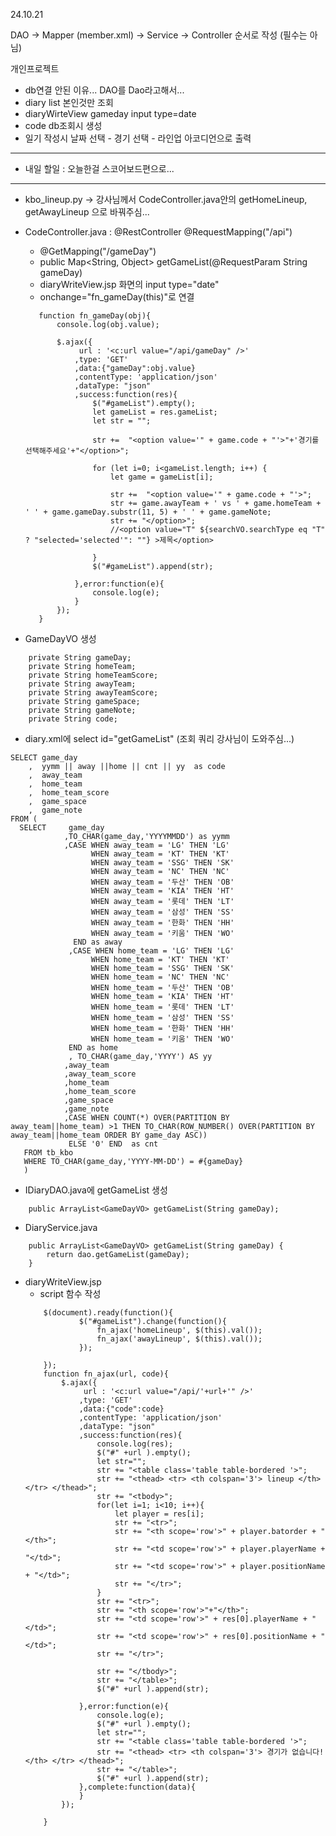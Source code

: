 24.10.21

DAO -> Mapper (member.xml) -> Service -> Controller 순서로 작성 (필수는 아님)

개인프로젝트
- db연결 안된 이유... DAO를 Dao라고해서...
- diary list 본인것만 조회
- diaryWirteView gameday input type=date
- code db조회시 생성
- 일기 작성시 날짜 선택 - 경기 선택 - 라인업 아코디언으로 출력
<hr>

- 내일 할일 : 오늘한걸 스코어보드편으로...
<hr>

- kbo_lineup.py -> 강사님께서 CodeController.java안의 getHomeLineup, getAwayLineup 으로 바꿔주심...
- CodeController.java : @RestController  @RequestMapping("/api")
	- @GetMapping("/gameDay") 
	- public Map<String, Object> getGameList(@RequestParam String gameDay)
	- diaryWriteView.jsp 화면의 input type="date" 
	- onchange="fn_gameDay(this)"로 연결
	 ```
		function fn_gameDay(obj){
			console.log(obj.value);
			
			$.ajax({
				 url : '<c:url value="/api/gameDay" />'
				,type: 'GET'
				,data:{"gameDay":obj.value}
				,contentType: 'application/json'
				,dataType: "json"
				,success:function(res){
					$("#gameList").empty();
					let gameList = res.gameList;
					let str = "";
					
					str +=  "<option value='" + game.code + "'>"+'경기를 선택해주세요'+"</option>";
					
					for (let i=0; i<gameList.length; i++) {
						let game = gameList[i];
						
						str +=  "<option value='" + game.code + "'>";
						str += game.awayTeam + ' vs ' + game.homeTeam + ' ' + game.gameDay.substr(11, 5) + ' ' + game.gameNote;
						str += "</option>";
			            //<option value="T" ${searchVO.searchType eq "T" ? "selected='selected'": ""} >제목</option>
			        	
					}
					$("#gameList").append(str);
					
				},error:function(e){
					console.log(e);
				}
			});
		}
	 ```

- GameDayVO 생성
```
	private String gameDay;
	private String homeTeam;
	private String homeTeamScore;
	private String awayTeam;
	private String awayTeamScore;
	private String gameSpace;
	private String gameNote;
	private String code;
```
- diary.xml에 select id="getGameList" (조회 쿼리 강사님이 도와주심...)
```
SELECT game_day
    ,  yymm || away ||home || cnt || yy  as code
    ,  away_team
    ,  home_team
    ,  home_team_score
    ,  game_space
    ,  game_note
FROM (
  SELECT     game_day
            ,TO_CHAR(game_day,'YYYYMMDD') as yymm
            ,CASE WHEN away_team = 'LG' THEN 'LG'
                  WHEN away_team = 'KT' THEN 'KT'
                  WHEN away_team = 'SSG' THEN 'SK'
                  WHEN away_team = 'NC' THEN 'NC'
                  WHEN away_team = '두산' THEN 'OB'
                  WHEN away_team = 'KIA' THEN 'HT'
                  WHEN away_team = '롯데' THEN 'LT'
                  WHEN away_team = '삼성' THEN 'SS'
                  WHEN away_team = '한화' THEN 'HH'
                  WHEN away_team = '키움' THEN 'WO'
              END as away
             ,CASE WHEN home_team = 'LG' THEN 'LG'
                  WHEN home_team = 'KT' THEN 'KT'
                  WHEN home_team = 'SSG' THEN 'SK'
                  WHEN home_team = 'NC' THEN 'NC'
                  WHEN home_team = '두산' THEN 'OB'
                  WHEN home_team = 'KIA' THEN 'HT'
                  WHEN home_team = '롯데' THEN 'LT'
                  WHEN home_team = '삼성' THEN 'SS'
                  WHEN home_team = '한화' THEN 'HH'
                  WHEN home_team = '키움' THEN 'WO'
             END as home
             , TO_CHAR(game_day,'YYYY') AS yy
            ,away_team
            ,away_team_score
            ,home_team
            ,home_team_score
            ,game_space
            ,game_note
            ,CASE WHEN COUNT(*) OVER(PARTITION BY away_team||home_team) >1 THEN TO_CHAR(ROW_NUMBER() OVER(PARTITION BY away_team||home_team ORDER BY game_day ASC))  
             ELSE '0' END  as cnt
   FROM tb_kbo
   WHERE TO_CHAR(game_day,'YYYY-MM-DD') = #{gameDay}
   )
```
- IDiaryDAO.java에 getGameList 생성
```
	public ArrayList<GameDayVO> getGameList(String gameDay);
```
- DiaryService.java 
```
	public ArrayList<GameDayVO> getGameList(String gameDay) {
		return dao.getGameList(gameDay);
	}
```
- diaryWriteView.jsp
	- script 함수 작성
	```
		$(document).ready(function(){
				$("#gameList").change(function(){
					fn_ajax('homeLineup', $(this).val());
					fn_ajax('awayLineup', $(this).val());
				});
				
		});
		function fn_ajax(url, code){
			$.ajax({
				 url : '<c:url value="/api/'+url+'" />'
				,type: 'GET'
				,data:{"code":code}
				,contentType: 'application/json'
				,dataType: "json"
				,success:function(res){
					console.log(res);
					$("#" +url ).empty();
					let str="";
					str += "<table class='table table-bordered '>";
					str += "<thead> <tr> <th colspan='3'> lineup </th> </tr> </thead>";
					str += "<tbody>";
					for(let i=1; i<10; i++){
						let player = res[i];
						str += "<tr>";
						str += "<th scope='row'>" + player.batorder + "</th>";
						str += "<td scope='row'>" + player.playerName + "</td>";
						str += "<td scope='row'>" + player.positionName + "</td>";
						str += "</tr>";
					}
					str += "<tr>";
					str += "<th scope='row'>"+"</th>";
					str += "<td scope='row'>" + res[0].playerName + "</td>";
					str += "<td scope='row'>" + res[0].positionName + "</td>";
					str += "</tr>";
					
					str += "</tbody>";
					str += "</table>";
					$("#" +url ).append(str);
					
				},error:function(e){
					console.log(e);
					$("#" +url ).empty();
					let str="";
					str += "<table class='table table-bordered '>";
					str += "<thead> <tr> <th colspan='3'> 경기가 없습니다! </th> </tr> </thead>";
					str += "</table>";
					$("#" +url ).append(str);
				},complete:function(data){
				}
			});
			
		}
	```
